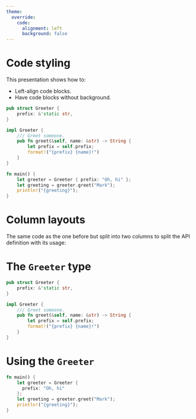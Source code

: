 ```yaml
---
theme:
  override:
    code:
      alignment: left
      background: false
---
```


Code styling
===

This presentation shows how to:

* Left-align code blocks.
* Have code blocks without background.

```rust
pub struct Greeter {
    prefix: &'static str,
}

impl Greeter {
    /// Greet someone.
    pub fn greet(&self, name: &str) -> String {
        let prefix = self.prefix;
        format!("{prefix} {name}!")
    }
}

fn main() {
    let greeter = Greeter { prefix: "Oh, hi" };
    let greeting = greeter.greet("Mark");
    println!("{greeting}");
}
```

<!-- end_slide -->

Column layouts
===

The same code as the one before but split into two columns to split the API definition with its usage:

<!-- column_layout: [1, 1] -->

<!-- column: 0 -->

# The `Greeter` type

```rust
pub struct Greeter {
    prefix: &'static str,
}

impl Greeter {
    /// Greet someone.
    pub fn greet(&self, name: &str) -> String {
        let prefix = self.prefix;
        format!("{prefix} {name}!")
    }
}
```

<!-- column: 1 -->

# Using the `Greeter`

```rust
fn main() {
    let greeter = Greeter {
      prefix: "Oh, hi"
    };
    let greeting = greeter.greet("Mark");
    println!("{greeting}");
}
```
